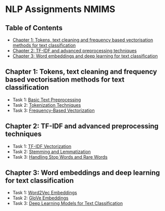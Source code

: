 # NLP Assignments NMIMS

## Table of Contents
- [Chapter 1: Tokens, text cleaning and frequency based vectorisation methods for text classification](#chapter-1-tokens-text-cleaning-and-frequency-based-vectorisation-methods-for-text-classification)
- [Chapter 2: TF-IDF and advanced preprocessing techniques](#chapter-2-tf-idf-and-advanced-preprocessing-techniques)
- [Chapter 3: Word embeddings and deep learning for text classification](#chapter-3-word-embeddings-and-deep-learning-for-text-classification)

## Chapter 1: Tokens, text cleaning and frequency based vectorisation methods for text classification
* Task 1: [Basic Text Preprocessing](https://github.com/yourusername/yourrepository/blob/main/chapter1/task1_basic_preprocessing.ipynb)
* Task 2: [Tokenization Techniques](https://github.com/yourusername/yourrepository/blob/main/chapter1/task2_tokenization.ipynb)
* Task 3: [Frequency-Based Vectorization](https://github.com/yourusername/yourrepository/blob/main/chapter1/task3_frequency_vectorization.ipynb)

## Chapter 2: TF-IDF and advanced preprocessing techniques
* Task 1: [TF-IDF Vectorization](https://github.com/yourusername/yourrepository/blob/main/chapter2/task1_tfidf_vectorization.ipynb)
* Task 2: [Stemming and Lemmatization](https://github.com/yourusername/yourrepository/blob/main/chapter2/task2_stemming_lemmatization.ipynb)
* Task 3: [Handling Stop Words and Rare Words](https://github.com/yourusername/yourrepository/blob/main/chapter2/task3_stopwords_rarewords.ipynb)

## Chapter 3: Word embeddings and deep learning for text classification
* Task 1: [Word2Vec Embeddings](https://github.com/yourusername/yourrepository/blob/main/chapter3/task1_word2vec.ipynb)
* Task 2: [GloVe Embeddings](https://github.com/yourusername/yourrepository/blob/main/chapter3/task2_glove.ipynb)
* Task 3: [Deep Learning Models for Text Classification](https://github.com/yourusername/yourrepository/blob/main/chapter3/task3_deep_learning.ipynb)
